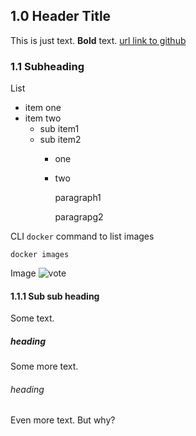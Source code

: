 
## 1.0 Header Title

This is just text.  **Bold** text. [url link to github](https://github.com)

### 1.1 Subheading

List
* item one
* item two
  - sub item1
  - sub item2
    * one
    * two
    
      paragraph1
      
      paragrapg2


CLI `docker` command to list images
```
docker images
```

Image
<img src="../images/vote.png" title="vote">

#### 1.1.1 Sub sub heading

Some text.

##### heading

Some more text.

###### heading

Even more text.  But why?
